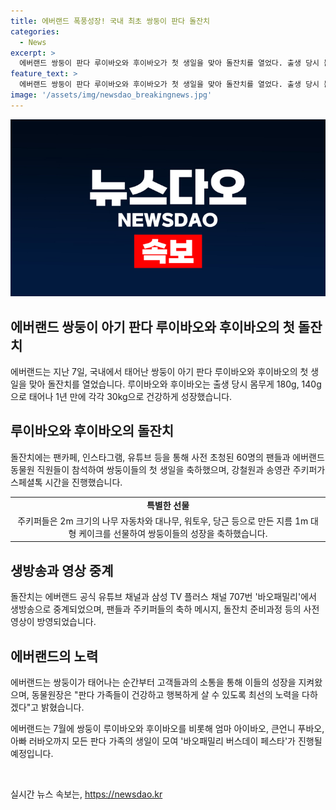 ```yaml
---
title: 에버랜드 폭풍성장! 국내 최초 쌍둥이 판다 돌잔치
categories:
  - News
excerpt: >
  에버랜드 쌍둥이 판다 루이바오와 후이바오가 첫 생일을 맞아 돌잔치를 열었다. 출생 당시 몸무게 180g, 140g에서 1년만에 30kg을 넘어 건강하게 성장 중. 네이버 주토피아 팬카페, 에버랜드 인스타그램, 유튜브 등에서 돌잔치 이벤트로 60명의 팬들과 직원들이 축하에 참석. 생방송 중계되는 등 팬들과 소통에 힘쓰고 있는 에버랜드. 바오패밀리 버스데이 페스타도 진행 중.
feature_text: >
  에버랜드 쌍둥이 판다 루이바오와 후이바오가 첫 생일을 맞아 돌잔치를 열었다. 출생 당시 몸무게 180g, 140g에서 1년만에 30kg을 넘어 건강하게 성장 중. 네이버 주토피아 팬카페, 에버랜드 인스타그램, 유튜브 등에서 돌잔치 이벤트로 60명의 팬들과 직원들이 축하에 참석. 생방송 중계되는 등 팬들과 소통에 힘쓰고 있는 에버랜드. 바오패밀리 버스데이 페스타도 진행 중.
image: '/assets/img/newsdao_breakingnews.jpg'
---
```


<p><img src="/assets/img/newsdao_breakingnews.jpg" alt="koreaapp 속보" /></p>

<h2>에버랜드 쌍둥이 아기 판다 루이바오와 후이바오의 첫 돌잔치</h2>

<p data-ke-size="size16">에버랜드는 지난 7일, 국내에서 태어난 쌍둥이 아기 판다 루이바오와 후이바오의 첫 생일을 맞아 돌잔치를 열었습니다. 루이바오와 후이바오는 출생 당시 몸무게 180g, 140g으로 태어나 1년 만에 각각 30kg으로 건강하게 성장했습니다.</p>

<h2>루이바오와 후이바오의 돌잔치</h2>

<p data-ke-size="size16">돌잔치에는 팬카페, 인스타그램, 유튜브 등을 통해 사전 초청된 60명의 팬들과 에버랜드 동물원 직원들이 참석하여 쌍둥이들의 첫 생일을 축하했으며, 강철원과 송영관 주키퍼가 스페셜톡 시간을 진행했습니다.</p>

<table>
  <tr>
    <td style="text-align: center; height: 17px;"><b>특별한 선물</b></td>
  </tr>
  <tr>
    <td style="text-align: center; height: 17px;">주키퍼들은 2m 크기의 나무 자동차와 대나무, 워토우, 당근 등으로 만든 지름 1m 대형 케이크를 선물하여 쌍둥이들의 성장을 축하했습니다.</td>
  </tr>
</table>

<h2>생방송과 영상 중계</h2>

<p data-ke-size="size16">돌잔치는 에버랜드 공식 유튜브 채널과 삼성 TV 플러스 채널 707번 '바오패밀리'에서 생방송으로 중계되었으며, 팬들과 주키퍼들의 축하 메시지, 돌잔치 준비과정 등의 사전 영상이 방영되었습니다.</p>

<h2>에버랜드의 노력</h2>

<p data-ke-size="size16">에버랜드는 쌍둥이가 태어나는 순간부터 고객들과의 소통을 통해 이들의 성장을 지켜왔으며, 동물원장은 "판다 가족들이 건강하고 행복하게 살 수 있도록 최선의 노력을 다하겠다"고 밝혔습니다.</p>

<p data-ke-size="size16">에버랜드는 7월에 쌍둥이 루이바오와 후이바오를 비롯해 엄마 아이바오, 큰언니 푸바오, 아빠 러바오까지 모든 판다 가족의 생일이 모여 '바오패밀리 버스데이 페스타'가 진행될 예정입니다.</p>

<p data-ke-size="size16">&nbsp;</p>
실시간 뉴스 속보는, <a href="https://newsdao.kr" rel="dofollow">https://newsdao.kr</a>


